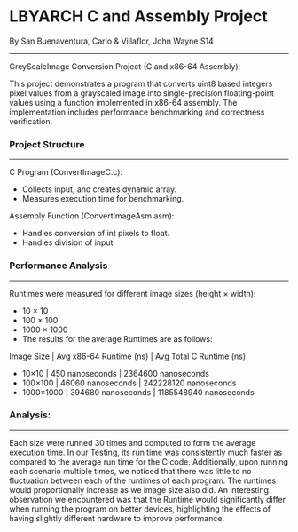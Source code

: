 <h1>LBYARCH C and Assembly Project</h1>
By San Buenaventura, Carlo & Villaflor, John Wayne S14
<hr>


GreyScaleImage Conversion Project (C and x86-64 Assembly):

This project demonstrates a program that converts uint8 based integers pixel values from a grayscaled image into single-precision floating-point values using a function implemented in x86-64 assembly. 
The implementation includes performance benchmarking and correctness verification.

<h3>Project Structure</h3>
<hr>

C Program (ConvertImageC.c):


- Collects input, and creates dynamic array.
- Measures execution time for benchmarking.

Assembly Function (ConvertImageAsm.asm):
- Handles conversion of int pixels to float.
- Handles division of input

<h3>Performance Analysis</h3>
<hr>
Runtimes were measured for different image sizes (height × width):

- 10 × 10
- 100 × 100
- 1000 × 1000
- The results for the average Runtimes are as follows:

Image Size | Avg x86-64 Runtime (ns) | Avg Total C Runtime (ns)
- 10×10 | 450 nanoseconds | 2364600 nanoseconds
- 100×100 | 46060 nanoseconds | 242228120 nanoseconds
- 1000×1000 | 394680 nanoseconds | 1185548940 nanoseconds
<h3>Analysis:</h3>
<hr>

Each size were runned 30 times and computed to form the average execution time. In our Testing, its run time was consistently much faster as compared to the average run time for the C code. Additionally, upon running each scenario multiple times, we noticed that there was little to no fluctuation between each of the runtimes of each program. The runtimes would proportionally increase as we image size also did. An interesting observation we encountered was that the Runtime would significantly differ when running the program on better devices, highlighting the effects of having slightly different hardware to improve performance.
